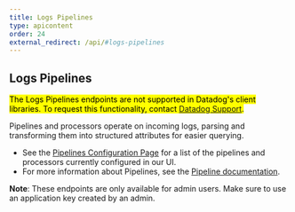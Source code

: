 ```yaml
---
title: Logs Pipelines
type: apicontent
order: 24
external_redirect: /api/#logs-pipelines
---
```


## Logs Pipelines

<mark>The Logs Pipelines endpoints are not supported in Datadog's client libraries. To request this functionality, contact [Datadog Support][1].</mark>

Pipelines and processors operate on incoming logs, parsing and transforming them into structured attributes for easier querying.

* See the [Pipelines Configuration Page][2] for a list of the pipelines and processors currently configured in our UI.
* For more information about Pipelines, see the [Pipeline documentation][3].

**Note**: These endpoints are only available for admin users. Make sure to use an application key created by an admin.

[1]: /help
[2]: https://app.datadoghq.com/logs/pipelines
[3]: https://docs.datadoghq.com/logs/processing
